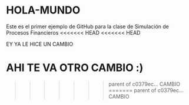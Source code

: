# HOLA-MUNDO
Este es el primer ejemplo de GitHub para la clase de Simulación de Procesos Financieros 
<<<<<<< HEAD
<<<<<<< HEAD


EY YA LE HICE UN CAMBIO


AHI TE VA OTRO CAMBIO :) 
=======
>>>>>>> parent of c0379ec... CAMBIO
=======
>>>>>>> parent of c0379ec... CAMBIO
